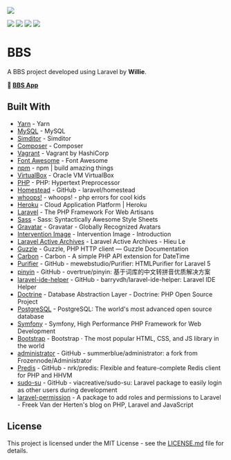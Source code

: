 ![](https://repository-images.githubusercontent.com/191184100/9b36db00-8bd1-11e9-896c-decdfb5c879e)

  <a href="https://github.com/WillieWangWei"><img src="https://img.shields.io/travis/php-v/WillieWangWei/weibo.svg"></a>
  <a href="https://travis-ci.com/WillieWangWei/Weibo"><img src="https://img.shields.io/travis/com/WillieWangWei/BBS.svg"></a>
  <a href="https://github.com/WillieWangWei"><img src="https://img.shields.io/github/repo-size/WillieWangWei/BBS.svg"></a>
  <a href="https://github.com/WillieWangWei/BBS/blob/master/LICENSE"><img src="https://img.shields.io/github/license/WillieWangWei/bbs.svg"></a>
</p>

# BBS

A BBS project developed using Laravel by **Willie**.

**🎉 [BBS App](https://bbs-willie.herokuapp.com/)**

## Built With

* [Yarn](https://yarnpkg.com/) - Yarn
* [MySQL](https://www.mysql.com/) - MySQL
* [Simditor](https://simditor.tower.im/) - Simditor
* [Composer](https://getcomposer.org/) - Composer
* [Vagrant](https://www.vagrantup.com/) - Vagrant by HashiCorp
* [Font Awesome](https://fontawesome.com/) - Font Awesome
* [npm](https://www.npmjs.com/) - npm | build amazing things
* [VirtualBox](https://www.virtualbox.org/) - Oracle VM VirtualBox
* [PHP](https://php.net/) - PHP: Hypertext Preprocessor
* [Homestead](https://github.com/laravel/homestead) - GitHub - laravel/homestead
* [whoops!](http://filp.github.io/whoops/) - whoops! - php errors for cool kids
* [Heroku](https://heroku.com/) - Cloud Application Platform | Heroku
* [Laravel](https://laravel.com/) - The PHP Framework For Web Artisans
* [Sass](https://sass-lang.com/) - Sass: Syntactically Awesome Style Sheets
* [Gravatar](https://en.gravatar.com/) - Gravatar - Globally Recognized Avatars
* [Intervention Image](http://image.intervention.io/) - Intervention Image - Introduction
* [Laravel Active Archives](https://www.hieule.info/tag/laravel-active) - Laravel Active Archives - Hieu Le
* [Guzzle](http://guzzlephp.org/) - Guzzle, PHP HTTP client — Guzzle Documentation
* [Carbon](https://carbon.nesbot.com/) - Carbon - A simple PHP API extension for DateTime
* [Purifier](https://github.com/mewebstudio/Purifier) - GitHub - mewebstudio/Purifier: HTMLPurifier for Laravel 5
* [pinyin](https://github.com/overtrue/pinyin) - GitHub - overtrue/pinyin: 基于词库的中文转拼音优质解决方案
* [laravel-ide-helper](https://github.com/barryvdh/laravel-ide-helper) - GitHub - barryvdh/laravel-ide-helper: Laravel IDE Helper
* [Doctrine](https://www.doctrine-project.org/projects/dbal.html) - Database Abstraction Layer - Doctrine: PHP Open Source Project
* [PostgreSQL](https://www.postgresql.org/) - PostgreSQL: The world's most advanced open source database
* [Symfony](https://symfony.com/) - Symfony, High Performance PHP Framework for Web Development
* [Bootstrap](https://getbootstrap.com/) - Bootstrap · The most popular HTML, CSS, and JS library in the world
* [administrator](https://github.com/summerblue/administrator) - GitHub - summerblue/administrator: a fork from Frozennode/Administrator
* [Predis](https://github.com/nrk/predis) - GitHub - nrk/predis: Flexible and feature-complete Redis client for PHP and HHVM
* [sudo-su](https://github.com/viacreative/sudo-su) - GitHub - viacreative/sudo-su: Laravel package to easily login as other users during development
* [laravel-permission](https://freek.dev/270-a-package-to-add-roles-and-permissions-to-laravel) - A package to add roles and permissions to Laravel - Freek Van der Herten's blog on PHP, Laravel and JavaScript

## License

This project is licensed under the MIT License - see the [LICENSE.md](https://github.com/WillieWangWei/BBS/blob/master/LICENSE) file for details.
